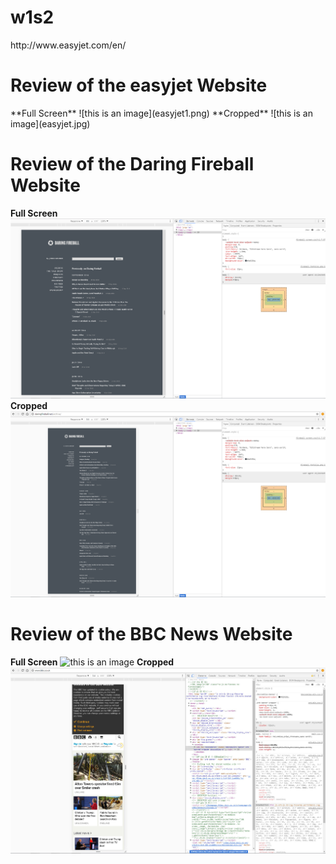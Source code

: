 # w1s2
<html>
 http://www.easyjet.com/en/
</html>

<h1>Review of the easyjet Website</h1>
  **Full Screen**
![this is an image](easyjet1.png)
  **Cropped**
![this is an image](easyjet.jpg)

<h1>Review of the Daring Fireball Website</h1>
  
  **Full Screen**
![this is an image](daringfireball1.png)
  **Cropped**
![this is an image](daringfireball2.png)

<h1>Review of the BBC News Website</h1>

**Full Screen**
![this is an image](bbc.jpg)
**Cropped**
![this is an image](bbc2.jpg)

  
 
